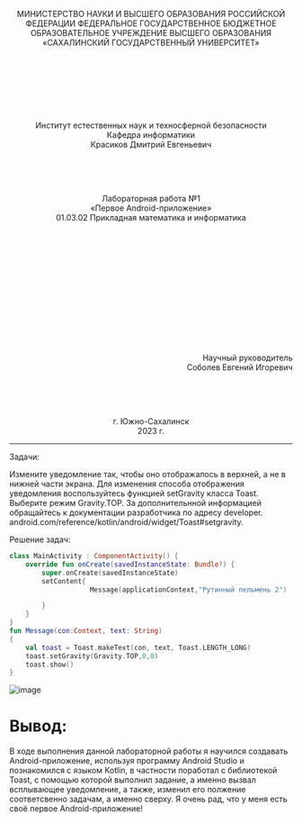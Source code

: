 <p align = "center">МИНИСТЕРСТВО НАУКИ И ВЫСШЕГО ОБРАЗОВАНИЯ
РОССИЙСКОЙ ФЕДЕРАЦИИ
ФЕДЕРАЛЬНОЕ ГОСУДАРСТВЕННОЕ БЮДЖЕТНОЕ
ОБРАЗОВАТЕЛЬНОЕ УЧРЕЖДЕНИЕ ВЫСШЕГО ОБРАЗОВАНИЯ
«САХАЛИНСКИЙ ГОСУДАРСТВЕННЫЙ УНИВЕРСИТЕТ»</p>
<br><br><br><br><br><br>
<p align = "center">Институт естественных наук и техносферной безопасности<br>Кафедра информатики<br>Красиков Дмитрий Евгеньевич</p>
<br><br><br>
<p align = "center">Лабораторная работа №1<br>«Первое Android-приложение»<br>01.03.02 Прикладная математика и информатика</p>
<br><br><br><br><br><br><br><br><br><br><br><br>
<p align = "right">Научный руководитель<br>
Соболев Евгений Игоревич</p>
<br><br><br>
<p align = "center">г. Южно-Сахалинск<br>2023 г.</p>

***
Задачи:

Измените уведомление так, чтобы оно отображалось в верхней, а не в нижней части экрана. Для изменения способа отображения уведомления воспользуйтесь функцией setGravity класса Toast. Выберите режим Gravity.TOP. За дополнительнной информацией обращайтесь к документации разработчика по адресу developer. 
android.com/reference/kotlin/android/widget/Toast#setgravity.

Решение задач:

```Kotlin
class MainActivity : ComponentActivity() {
    override fun onCreate(savedInstanceState: Bundle?) {
        super.onCreate(savedInstanceState)
        setContent{
                    Message(applicationContext,"Рутинный пельмень 2")

        }
    }
}
fun Message(con:Context, text: String)
{
    val toast = Toast.makeText(con, text, Toast.LENGTH_LONG)
    toast.setGravity(Gravity.TOP,0,0)
    toast.show()
}
```
![image](https://github.com/Mi-Gear/GeoQuiz_lab1/assets/82881153/7b1bcd71-34b8-4d11-9693-5bd33ae6fda5)
#
# Вывод:

В ходе выполнения данной лабораторной работы я научился создавать Android-приложение, используя программу Android Studio и познакомился с языком Kotlin, в частности поработал с библиотекой Toast, с помощью которой выполнил задание, а именно вызвал всплывающее уведомление, а также, изменил его полжение соответсвенно задачам, а именно сверху. Я очень рад, что у меня есть своё первое Android-приложение!

